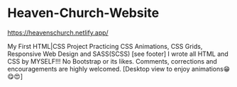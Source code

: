 # Heaven-Church-Website
https://heavenschurch.netlify.app/

My First HTML|CSS Project
Practicing CSS Animations, CSS Grids, Responsive Web Design and SASS(SCSS)
[see footer]
I wrote all HTML and CSS by MYSELF!!! No Bootstrap or its likes. 
Comments, corrections and encouragements are highly welcomed. 
[Desktop view to enjoy animations😁😋😍]
